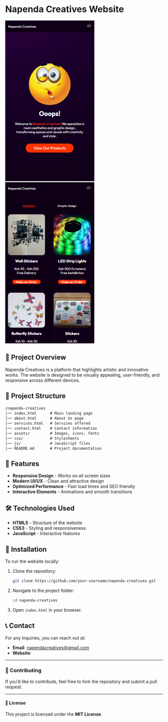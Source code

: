 # Napenda Creatives Website
<div style ={{
   display:flex,
   align-items:center,
   justify-content:center,
}}>
   
<img src="./preview.png" alt="" >
<img src="./preview2.PNG" alt="" >
</div>

## 🚀 Project Overview
Napenda Creatives is a platform that highlights artistic and innovative works. The website is designed to be visually appealing, user-friendly, and responsive across different devices.

## 📂 Project Structure
```
/napenda-creatives
│── index.html      # Main landing page
│── about.html      # About Us page
│── services.html   # Services offered
│── contact.html    # Contact information
│── assets/         # Images, icons, fonts
│── css/            # Stylesheets
│── js/             # JavaScript files
│── README.md       # Project documentation
```

## 🌟 Features
- **Responsive Design** - Works on all screen sizes
- **Modern UI/UX** - Clean and attractive design
- **Optimized Performance** - Fast load times and SEO friendly
- **Interactive Elements** - Animations and smooth transitions

## 🛠️ Technologies Used
- **HTML5** - Structure of the website
- **CSS3** - Styling and responsiveness
- **JavaScript** - Interactive features


## 📌 Installation
To run the website locally:
1. Clone the repository:
   ```bash
   git clone https://github.com/your-username/napenda-creatives.git
   ```
2. Navigate to the project folder:
   ```bash
   cd napenda-creatives
   ```
3. Open `index.html` in your browser.

## 📞 Contact
For any inquiries, you can reach out at:
- **Email**: napendacreatives@gmail.com
- **Website**: 

---
### 🌟 Contributing
If you’d like to contribute, feel free to fork the repository and submit a pull request.

---
#### 📜 License
This project is licensed under the **MIT License**.
